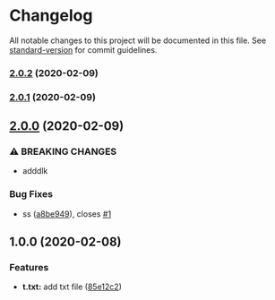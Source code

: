 # Changelog

All notable changes to this project will be documented in this file. See [standard-version](https://github.com/conventional-changelog/standard-version) for commit guidelines.

### [2.0.2](https://github.com/kiloc/funny/compare/v2.0.1...v2.0.2) (2020-02-09)

### [2.0.1](https://github.com/kiloc/funny/compare/v2.0.0...v2.0.1) (2020-02-09)

## [2.0.0](https://github.com/kiloc/funny/compare/v1.0.0...v2.0.0) (2020-02-09)


### ⚠ BREAKING CHANGES

* adddlk

### Bug Fixes

* ss ([a8be949](https://github.com/kiloc/funny/commit/a8be949fe40595cef1b2ba78b54ef76a7ff4d3c8)), closes [#1](https://github.com/kiloc/funny/issues/1)

## 1.0.0 (2020-02-08)


### Features

* **t.txt:** add txt file ([85e12c2](https://github.com/kiloc/funny/commit/85e12c21f2760f5064e57626e92f21bca0a6cd1c))
